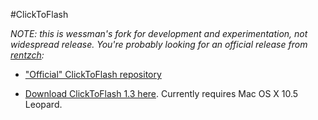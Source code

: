#ClickToFlash

*NOTE: this is wessman's fork for development and experimentation, not widespread release. You're probably looking for an official release from [rentzch](https://github.com/rentzsch):*

- ["Official" ClickToFlash repository](https://github.com/rentzsch/clicktoflash/tree)

- [Download ClickToFlash 1.3 here](http://s3.amazonaws.com/clicktoflash/ClickToFlash-1.3.zip). Currently requires Mac OS X 10.5 Leopard.
